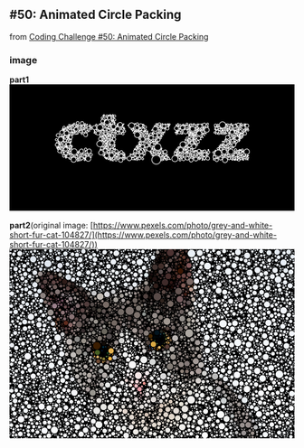 ## #50: Animated Circle Packing
from [Coding Challenge #50: Animated Circle Packing](https://youtu.be/QHEQuoIKgNE)

### image
**part1**
![alt](./animated_circle_packing/end.png)

**part2**(original image: [https://www.pexels.com/photo/grey-and-white-short-fur-cat-104827/](https://www.pexels.com/photo/grey-and-white-short-fur-cat-104827/))
![alt](./animated_circle_packing_part2/end.png)

